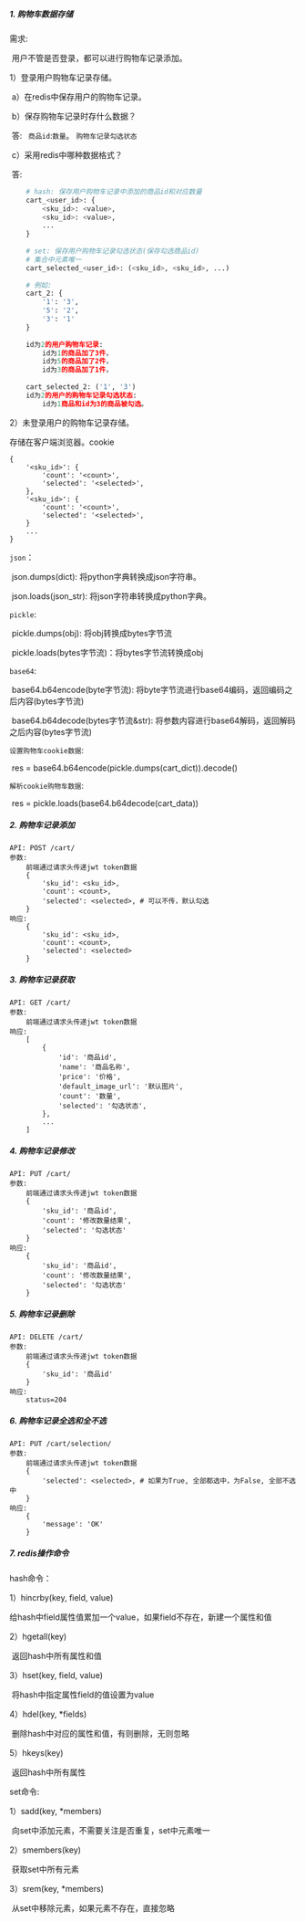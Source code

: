 ##### 1. 购物车数据存储

需求:

​	用户不管是否登录，都可以进行购物车记录添加。

1）登录用户购物车记录存储。

​	a）在redis中保存用户的购物车记录。

​	b）保存购物车记录时存什么数据？

​		答: ` 商品id`:`数量`。    `购物车记录勾选状态`

​	c）采用redis中哪种数据格式？

​	答:

```python
	# hash: 保存用户购物车记录中添加的商品id和对应数量
	cart_<user_id>: {
        <sku_id>: <value>,
        <sku_id>: <value>,
        ...
	}
     
   	# set: 保存用户购物车记录勾选状态(保存勾选商品id)
    # 集合中元素唯一
    cart_selected_<user_id>: (<sku_id>, <sku_id>, ...)
        
    # 例如:
    cart_2: {
        '1': '3',
        '5': '2',
        '3': '1'
    }
        
    id为2的用户购物车记录:
        id为1的商品加了3件，
        id为5的商品加了2件，
        id为3的商品加了1件，
        
   	cart_selected_2: ('1', '3')
    id为2的用户的购物车记录勾选状态:
        id为1商品和id为3的商品被勾选。
```

2）未登录用户的购物车记录存储。

存储在客户端浏览器。cookie

```
{
    '<sku_id>': {
        'count': '<count>',
        'selected': '<selected>',
    },
    '<sku_id>': {
        'count': '<count>',
        'selected': '<selected>',
    }
    ...
}
```

`json`：

​	json.dumps(dict): 将python字典转换成json字符串。

​	json.loads(json_str): 将json字符串转换成python字典。

`pickle`:

​	pickle.dumps(obj): 将obj转换成bytes字节流

​	pickle.loads(bytes字节流)：将bytes字节流转换成obj

`base64`:

​	base64.b64encode(byte字节流): 将byte字节流进行base64编码，返回编码之后内容(bytes字节流)

​	base64.b64decode(bytes字节流&str): 将参数内容进行base64解码，返回解码之后内容(bytes字节流)

`设置购物车cookie数据`:

​	res = base64.b64encode(pickle.dumps(cart_dict)).decode()

`解析cookie购物车数据`:

​	res = pickle.loads(base64.b64decode(cart_data))

##### 2. 购物车记录添加

```http
API: POST /cart/
参数:
	前端通过请求头传递jwt token数据
	{
        'sku_id': <sku_id>,
        'count': <count>,
        'selected': <selected>, # 可以不传，默认勾选
	}
响应:
	{
        'sku_id': <sku_id>,
        'count': <count>,
        'selected': <selected>
	}
```

##### 3. 购物车记录获取

```http
API: GET /cart/
参数:
	前端通过请求头传递jwt token数据
响应:
	[
        {
            'id': '商品id',
            'name': '商品名称',
            'price': '价格',
            'default_image_url': '默认图片',
            'count': '数量',
            'selected': '勾选状态',
        },
        ...
	]
```

##### 4. 购物车记录修改

```http
API: PUT /cart/
参数:
	前端通过请求头传递jwt token数据
	{
        'sku_id': '商品id',
        'count': '修改数量结果',
        'selected': '勾选状态'
	}
响应:
	{
        'sku_id': '商品id',
        'count': '修改数量结果',
        'selected': '勾选状态'
	}
```

##### 5. 购物车记录删除

```http
API: DELETE /cart/
参数:
	前端通过请求头传递jwt token数据
	{
        'sku_id': '商品id'
	}
响应:
	status=204
```

##### 6. 购物车记录全选和全不选

```http
API: PUT /cart/selection/
参数:
	前端通过请求头传递jwt token数据
	{
        'selected': <selected>, # 如果为True, 全部都选中，为False, 全部不选中
	}
响应:
	{
        'message': 'OK'
	}
```

##### 7. redis操作命令

hash命令：

1）hincrby(key, field, value)

​	给hash中field属性值累加一个value，如果field不存在，新建一个属性和值

2）hgetall(key)

​	返回hash中所有属性和值

3）hset(key, field, value)

​	将hash中指定属性field的值设置为value

4）hdel(key, *fields)

​	删除hash中对应的属性和值，有则删除，无则忽略

5）hkeys(key)

​	返回hash中所有属性



set命令:

1）sadd(key, *members)

​	向set中添加元素，不需要关注是否重复，set中元素唯一

2）smembers(key)

​	获取set中所有元素

3）srem(key, *members)

​	从set中移除元素，如果元素不存在，直接忽略



